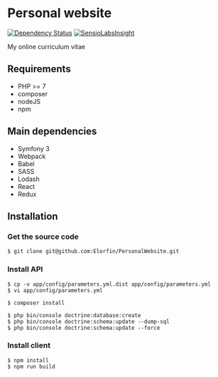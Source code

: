 # Personal website

[![Dependency Status](https://gemnasium.com/badges/github.com/Elorfin/PersonalWebsite.svg)](https://gemnasium.com/github.com/Elorfin/PersonalWebsite)
[![SensioLabsInsight](https://insight.sensiolabs.com/projects/115b9d75-5623-4094-8e6a-b2bcc095fe5d/mini.png)](https://insight.sensiolabs.com/projects/115b9d75-5623-4094-8e6a-b2bcc095fe5d)

My online curriculum vitae

## Requirements

- PHP >= 7
- composer
- nodeJS
- npm

## Main dependencies

- Symfony 3
- Webpack
- Babel
- SASS
- Lodash
- React
- Redux

## Installation

### Get the source code

```
$ git clone git@github.com:Elorfin/PersonalWebsite.git
```

### Install API

```
$ cp -v app/config/parameters.yml.dist app/config/parameters.yml
$ vi app/config/parameters.yml

$ composer install

$ php bin/console doctrine:database:create
$ php bin/console doctrine:schema:update --dump-sql
$ php bin/console doctrine:schema:update --force
```

### Install client

```
$ npm install
$ npm run build
```
